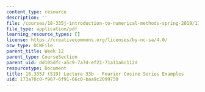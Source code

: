 ```yaml
---
content_type: resource
description: ''
file: /courses/18-335j-introduction-to-numerical-methods-spring-2019/173a70c0f9676f9166c0baa9c2099750_MIT18_335JS19_lec33_2.pdf
file_type: application/pdf
learning_resource_types: []
license: https://creativecommons.org/licenses/by-nc-sa/4.0/
ocw_type: OCWFile
parent_title: Week 12
parent_type: CourseSection
parent_uid: dd105dfc-a5c9-7a7d-ef21-71a11a6c112d
resourcetype: Document
title: 18.335J (S19) Lecture 33b - Fourier Cosine Series Examples
uid: 173a70c0-f967-6f91-66c0-baa9c2099750
---
```

